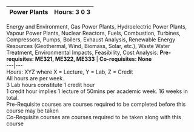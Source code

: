 **Power Plants** | **Hours: 3 0 3**  
---|---  
Energy and Environment, Gas Power Plants, Hydroelectric Power Plants, Vapour Power Plants, Nuclear Reactors, Fuels, Combustion, Turbines, Compressors, Pumps, Boilers, Exhaust Analysis, Renewable Energy Resources (Geothermal, Wind, Biomass, Solar, etc.), Waste Water Treatment, Environmental Impacts, Feasibility, Cost Analysis.
**Pre-requisites: ME321, ME322, ME333** | **Co-requisites: None**  
---|---  
Hours: XYZ where X = Lecture, Y = Lab, Z = Credit  
All hours are per week.  
3 Lab hours constitute 1 credit hour  
1 credit hour implies 1 lecture of 50mins per academic week. 16 weeks in total.  
Pre-Requisite courses are courses required to be completed before this course may be taken  
Co-Requisite courses are courses required to be taken along with this course
